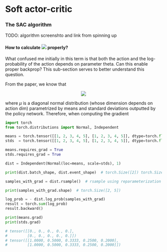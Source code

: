 # Soft actor-critic

### The SAC algorithm

TODO: algorithm screenshto and link from spinning up

#### How to calculate <img src="https://render.githubusercontent.com/render/math?math=\log \pi_{\theta} (\tilde{a}_\theta(s)\mid s)"> properly?

What confused me initially in this term is that both the action and the log-probability of the action depends on parameter theta. Can this enable proper backprop? This sub-section serves to better understand this question.

From the paper, we know that 

<p align="center">
<img src="https://render.githubusercontent.com/render/math?math=\log \pi (a \mid s) = \log \mu (u \mid s) - \log (1 - \text{tanh}^2(u))">
 </p>

where $\mu$ is a diagonal normal distribution (whose dimension depends on action dim) parametrized by means and standard deviations outputted by the policy network. Therefore, when computing the gradient 

```python
import torch
from torch.distributions import Normal, Independent

means = torch.tensor([[1, 2, 3, 4, 5], [1, 2, 3, 4, 5]], dtype=torch.float).view(2, -1)  # two mean vectors
stds  = torch.tensor([[1, 2, 3, 4, 5], [1, 2, 3, 4, 5]], dtype=torch.float).view(2, -1)  # two std vectors

means.requires_grad = True
stds.requires_grad = True

dist = Independent(Normal(loc=means, scale=stds), 1)

print(dist.batch_shape, dist.event_shape)  # torch.Size([2]) torch.Size([5])

samples_with_grad = dist.rsample()  # rsample using reparameterization trick; use sample instead if you don't want samples to be back

print(samples_with_grad.shape)  # torch.Size([2, 5])

log_prob = - dist.log_prob(samples_with_grad)
result = torch.sum(log_prob)
result.backward()

print(means.grad)
print(stds.grad)

# tensor([[0., 0., 0., 0., 0.],
#         [0., 0., 0., 0., 0.]])
# tensor([[1.0000, 0.5000, 0.3333, 0.2500, 0.2000],
#         [1.0000, 0.5000, 0.3333, 0.2500, 0.2000]])
```
